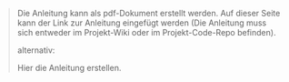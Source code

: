 ﻿> Die Anleitung kann als pdf-Dokument erstellt werden.
> Auf dieser Seite kann der Link zur Anleitung eingefügt werden (Die Anleitung muss sich entweder im Projekt-Wiki oder im Projekt-Code-Repo befinden).
> 
> alternativ:
> 
> Hier die Anleitung erstellen.

